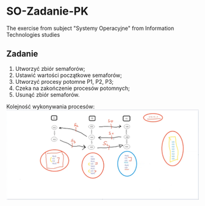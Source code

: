 # SO-Zadanie-PK
The exercise from subject "Systemy Operacyjne" from Information Technologies studies 

## Zadanie

1. Utworzyć zbiór semaforów;
2. Ustawić wartości początkowe semaforów;
3. Utworzyć procesy potomne P1, P2, P3;
4. Czeka na zakończenie procesów potomnych;
5. Usunąć zbiór semaforów.

Kolejność wykonywania procesów:
![kolejność](img/kolejnosc.png)
